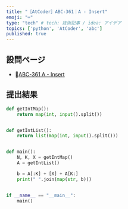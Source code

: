 ```yaml
---
title: "［AtCoder］ABC-361｜A - Insert"
emoji: "⌨️"
type: "tech" # tech: 技術記事 / idea: アイデア
topics: ['python', 'AtCoder', 'abc']
published: true
---
```


## 設問ページ

- 🔗[ABC-361 A - Insert](https://atcoder.jp/contests/abc361/tasks/abc361_a)

## 提出結果

```python
def getIntMap():
    return map(int, input().split())


def getIntList():
    return list(map(int, input().split()))


def main():
    N, K, X = getIntMap()
    A = getIntList()

    b = A[:K] + [X] + A[K:]
    print(" ".join(map(str, b)))


if __name__ == "__main__":
    main()

```
